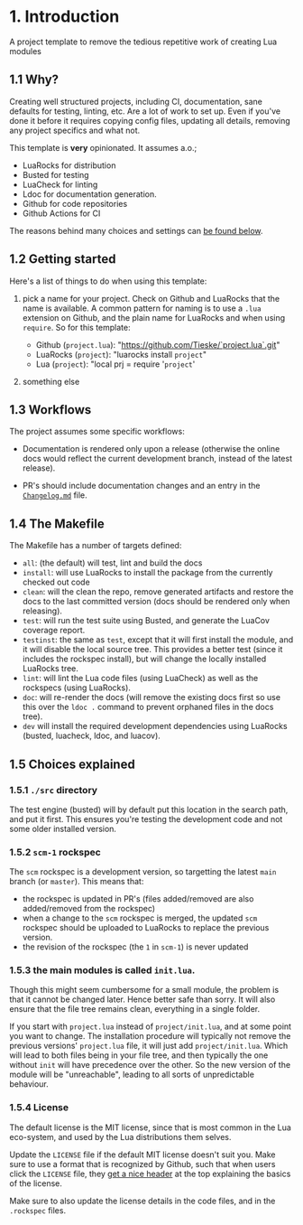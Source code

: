 # 1. Introduction

A project template to remove the tedious repetitive work of creating Lua modules

## 1.1 Why?

Creating well structured projects, including CI, documentation, sane defaults
for testing, linting, etc. Are a lot of work to set up. Even if you've done it
before it requires copying config files, updating all details, removing any
project specifics and what not.

This template is **very** opinionated. It assumes a.o.;

- LuaRocks for distribution
- Busted for testing
- LuaCheck for linting
- Ldoc for documentation generation.
- Github for code repositories
- Github Actions for CI

The reasons behind many choices and settings can [be found below](#Choices_explained).

## 1.2 Getting started

Here's a list of things to do when using this template:

1. pick a name for your project. Check on Github and LuaRocks that the name is available.
   A common pattern for naming is to use a `.lua` extension on Github, and the plain
   name for LuaRocks and when using `require`. So for this template:

    - Github (`project.lua`): "https://github.com/Tieske/`project.lua`.git"
    - LuaRocks (`project`): "luarocks install `project`"
    - Lua (`project`): "local prj = require '`project`'

2. something else

## 1.3 Workflows

The project assumes some specific workflows:

- Documentation is rendered only upon a release (otherwise the online docs would reflect the
  current development branch, instead of the latest release).

- PR's should include documentation changes and an entry in the
  [`Changelog.md`](changelog.md.html) file.


## 1.4 The Makefile

The Makefile has a number of targets defined:

- `all`: (the default) will test, lint and build the docs
- `install`: will use LuaRocks to install the package from the currently checked out code
- `clean`: will the clean the repo, remove generated artifacts and restore the docs to
  the last committed version (docs should be rendered only when releasing).
- `test`: will run the test suite using Busted, and generate the LuaCov coverage report.
- `testinst`: the same as `test`, except that it will first install the module, and it will
   disable the local source tree. This provides a better test (since it includes the rockspec
   install), but will change the locally installed LuaRocks tree.
- `lint`: will lint the Lua code files (using LuaCheck) as well as the rockspecs (using
  LuaRocks).
- `doc`: will re-render the docs (will remove the existing docs first so use this over the
  `ldoc .` command to prevent orphaned files in the docs tree).
- `dev` will install the required development dependencies using LuaRocks (busted, luacheck,
  ldoc, and luacov).

## 1.5 Choices explained

### 1.5.1 `./src` directory

The test engine (busted) will by default put this location in the search path, and put it
first. This ensures you're testing the development code and not some older installed version.

### 1.5.2 `scm-1` rockspec

The `scm` rockspec is a development version, so targetting the latest `main` branch (or
`master`). This means that:
- the rockspec is updated in PR's (files added/removed are also added/removed from the
  rockspec)
- when a change to the `scm` rockspec is merged, the updated `scm` rockspec should be
  uploaded to LuaRocks to replace the previous version.
- the revision of the rockspec (the `1` in `scm-1`) is never updated

### 1.5.3 the main modules is called `init.lua`.

Though this might seem cumbersome for a small module, the problem is that it cannot be
changed later. Hence better safe than sorry. It will also ensure that the file tree remains
clean, everything in a single folder.

If you start with `project.lua` instead of `project/init.lua`, and at some point you want
to change. The installation procedure will typically not remove the previous versions'
`project.lua` file, it will just add `project/init.lua`. Which will lead to both files
being in your file tree, and then typically the one without `init` will have precedence over
the other. So the new version of the module will be "unreachable", leading to all sorts of
unpredictable behaviour.

### 1.5.4 License

The default license is the MIT license, since that is most common in the Lua eco-system,
and used by the Lua distributions them selves.

Update the `LICENSE` file if the default MIT license doesn't suit you. Make sure
to use a format that is recognized by Github, such that when users click the
`LICENSE` file, they [get a nice header](https://github.com/Tieske/project.lua/blob/main/LICENSE)
at the top explaining the basics of the license.

Make sure to also update the license details in the code files, and in the `.rockspec` files.


